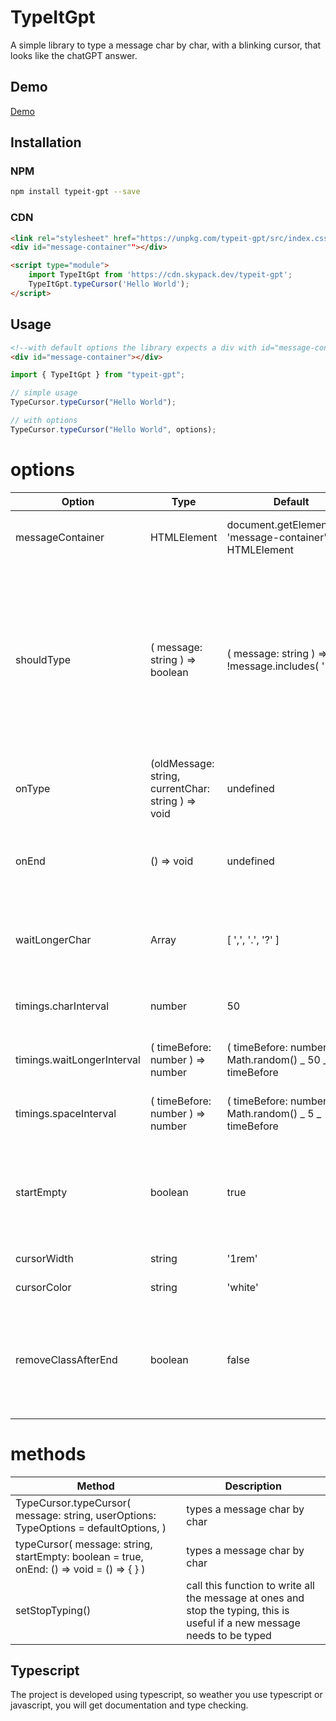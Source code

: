 # TypeItGpt

A simple library to type a message char by char, with a blinking cursor, that looks like the chatGPT answer.

## Demo

[Demo](https://moh-snoussi.github.io/typeit-gpt/)

## Installation

### NPM

```bash
npm install typeit-gpt --save
```

### CDN

```html
<link rel="stylesheet" href="https://unpkg.com/typeit-gpt/src/index.css" />
<div id="message-container""></div>

<script type="module">
    import TypeItGpt from 'https://cdn.skypack.dev/typeit-gpt';
    TypeItGpt.typeCursor('Hello World');
</script>
```

## Usage

```html
<!--with default options the library expects a div with id="message-container" to be present in the DOM    -->
<div id="message-container"></div>
```

```typescript
import { TypeItGpt } from "typeit-gpt";

// simple usage
TypeCursor.typeCursor("Hello World");

// with options
TypeCursor.typeCursor("Hello World", options);
```

# options

| Option                     | Type                             | Default                                                       | Description                                                                                                                               |
| -------------------------- | -------------------------------- | ------------------------------------------------------------- | ----------------------------------------------------------------------------------------------------------------------------------------- |
| messageContainer           | HTMLElement                      | document.getElementById( 'message-container' ) as HTMLElement | the element that will contain the message                                                                                                 |
| shouldType                 | ( message: string ) => boolean   | ( message: string ) => !message.includes( '<' )               | a callback that is called on every char typed, on false the message will be added directly on true the message will be typed char by char |
| onType                     | (oldMessage: string, currentChar: string ) => void      | undefined                                                     | a callback that is called after every char typed                                                                                          |
| onEnd                      | () => void                       | undefined                                                     | a callback that is called when the message is typed                                                                                       |
| waitLongerChar             | Array<string>                    | [ ',', '.', '?' ]                                             | if the first char is currently typed, add a longer timeout                                                                                |
| timings.charInterval       | number                           | 50                                                            | the time between each char typed                                                                                                          |
| timings.waitLongerInterval | ( timeBefore: number ) => number | ( timeBefore: number ) => Math.random() _ 50 _ timeBefore     | the time between each char typed                                                                                                          |
| timings.spaceInterval      | ( timeBefore: number ) => number | ( timeBefore: number ) => Math.random() _ 5 _ timeBefore      | the time between each char typed                                                                                                          |
| startEmpty                 | boolean                          | true                                                          | if the message should start empty, or append to the previous message                                                                      |
| cursorWidth                | string                           | '1rem'                                                        | the width of the cursor                                                                                                                   |
| cursorColor                | string                           | 'white'                                                       | the color of the cursor                                                                                                                   |
| removeClassAfterEnd        | boolean                           | false                                                  | if the type-it-gpt class should be removed from the message after the typing is done                                                        |

# methods

| Method                                                                                   | Description                                                                                                                |
| ---------------------------------------------------------------------------------------- | -------------------------------------------------------------------------------------------------------------------------- |
| TypeCursor.typeCursor( message: string, userOptions: TypeOptions = defaultOptions, )     | types a message char by char                                                                                               |
| typeCursor( message: string, startEmpty: boolean = true, onEnd: () => void = () => { } ) | types a message char by char                                                                                               |
| setStopTyping()                                                                          | call this function to write all the message at ones and stop the typing, this is useful if a new message needs to be typed |

## Typescript

The project is developed using typescript, so weather you use typescript or javascript, you will get documentation and type checking.
